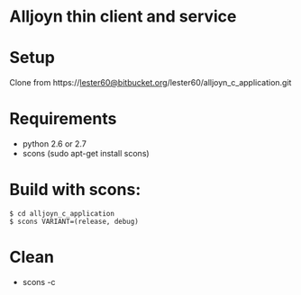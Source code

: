 Alljoyn thin client and service
=====

Setup
=====
Clone from https://lester60@bitbucket.org/lester60/alljoyn_c_application.git

Requirements
=====
- python 2.6 or 2.7
- scons (sudo apt-get install scons)

Build with scons:
=====
    $ cd alljoyn_c_application
    $ scons VARIANT=(release, debug)

Clean
=====
- scons -c